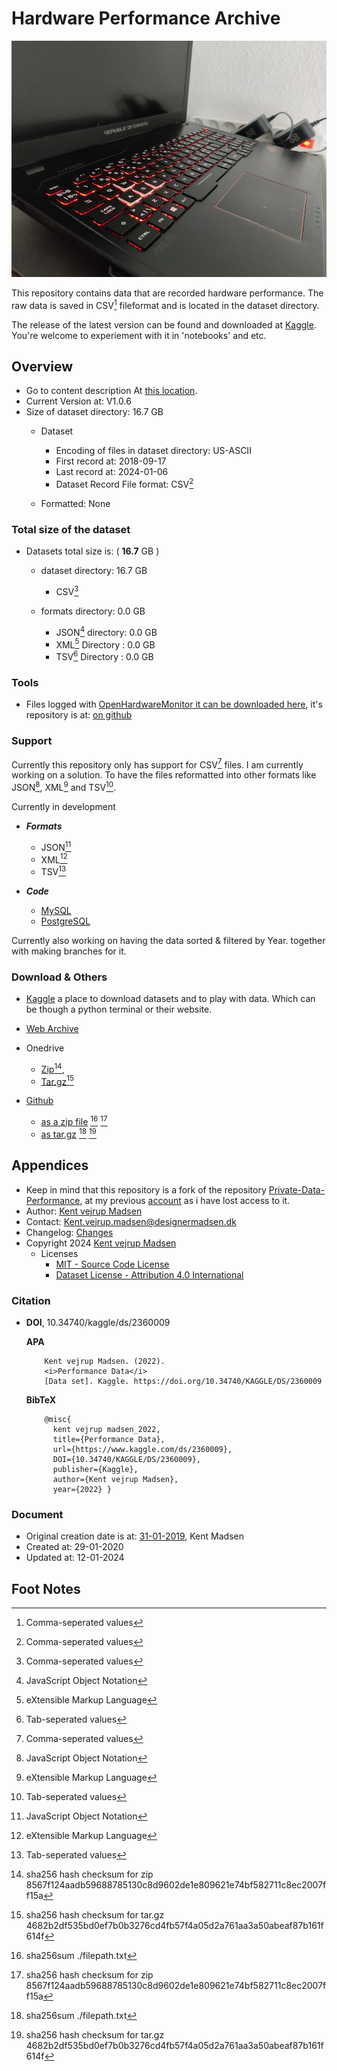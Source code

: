 # Hardware Performance Archive
![Repository cover image for social networks][Cover_Image]

This repository contains data that are recorded hardware performance. The raw data is saved in CSV[^7] 
fileformat and is located in the dataset directory.

The release of the latest version can be found and downloaded at 
[Kaggle][KAGGLE_DATASET_LOCATION]. 
You're welcome to experiement with it in 'notebooks' and etc.


## Overview
* Go to content description At [this location][CONTENT_LOCATION].
* Current Version at: V1.0.6
* Size of dataset directory: 16.7 GB
    * Dataset
        * Encoding of files in dataset directory: US-ASCII
        * First record at: 2018-09-17
        * Last record at: 2024-01-06
        * Dataset Record File format: CSV[^7]

    * Formatted: None


### Total size of the dataset
* Datasets total size is: ( **16.7** GB )
    * dataset directory: 16.7 GB
        * CSV[^7]
        
    * formats directory: 0.0 GB
        * JSON[^4] directory: 0.0 GB
        * XML[^5] Directory : 0.0 GB
        * TSV[^6] Directory : 0.0 GB


### Tools
* Files logged with 
[OpenHardwareMonitor it can be downloaded here][DOWNLOAD_OPENHARDWARE_MONITOR], 
it's repository is at: [on github][OPENHARDWARE_MONITOR_GITHUB]



### Support
Currently this repository only has support for CSV[^7] files. I am currently working on a solution. To have the files reformatted into other formats like JSON[^4], XML[^5] and TSV[^6].

Currently in development
* ***Formats***
    * JSON[^4]
    * XML[^5]
    * TSV[^6]


* ***Code***
    * [MySQL](https://www.mysql.com/)
    * [PostgreSQL](https://www.postgresql.org/)


Currently also working on having the data sorted & filtered by Year. together with making branches for it.

### Download & Others
* [Kaggle][KAGGLE_DATASET_LOCATION] 
a place to download datasets and to play with data. Which can be though a python terminal or their website.
* [Web Archive][WEBARCHIVE_DATASET_LOCATION]

* Onedrive
    * [Zip](https://1drv.ms/u/s!AnVSo6qhoQp5j8RjDo0Z3ozNKr9xXQ?e=H3qbAm)[^2], 
    * [Tar.gz](https://1drv.ms/u/s!AnVSo6qhoQp5j8RkosdL1iV1cWcG2g?e=ReCjNt)[^3]

* [Github]([Github](https://github.com/KentVejrupMadsen/data.performance/releases/tag/release-03-08-2022)) 
    * [as a zip file](https://github.com/KentVejrupMadsen/data.private.performance/archive/refs/tags/release-06-09-2022.zip) [^1] [^2]
    * [as tar.gz](https://github.com/KentVejrupMadsen/data.private.performance/archive/refs/tags/release-06-09-2022.tar.gz) [^1] [^3]


## Appendices
* Keep in mind that this repository is a fork of the repository [Private-Data-Performance][OLD_REPOSITORY], 
at my previous [account][PREVIOUS_ACCOUNT] as i have lost access to it.
* Author: [Kent vejrup Madsen][CURRENT_ACCOUNT]
* Contact: Kent.vejrup.madsen@designermadsen.dk
* Changelog: [Changes][CHANGELOG_LOCATION]
* Copyright 2024 [Kent vejrup Madsen][CURRENT_ACCOUNT]
    * Licenses
        * [MIT - Source Code License][MIT_License]
        * [Dataset License - Attribution 4.0 International][ATT4INT_License]



### Citation
- **DOI**, 10.34740/kaggle/ds/2360009
    
     **APA**

          Kent vejrup Madsen. (2022).
          <i>Performance Data</i>
          [Data set]. Kaggle. https://doi.org/10.34740/KAGGLE/DS/2360009

    **BibTeX**

          @misc{
            kent vejrup madsen_2022,
            title={Performance Data},
            url={https://www.kaggle.com/ds/2360009},
            DOI={10.34740/KAGGLE/DS/2360009},
            publisher={Kaggle},
            author={Kent vejrup Madsen},
            year={2022} }


### Document
* Original creation date is at: [31-01-2019][OLD_REPOSITORY], Kent Madsen
* Created at: 29-01-2020
* Updated at: 12-01-2024


## Foot Notes
[^1]: sha256sum ./filepath.txt

[^2]: sha256 hash checksum for zip 8567f124aadb59688785130c8d9602de1e809621e74bf582711c8ec2007ff15a

[^3]: sha256 hash checksum for tar.gz 4682b2df535bd0ef7b0b3276cd4fb57f4a05d2a761aa3a50abeaf87b161f614f

[^4]: JavaScript Object Notation

[^5]: eXtensible Markup Language

[^6]: Tab-seperated values

[^7]: Comma-seperated values

<!-- Shortcuts -->
[Cover_Image]:docs/resources/3.jpg

[MIT_License]:sourcecode_license.md
[ATT4INT_License]:License.md  

[OLD_REPOSITORY]:https://github.com/KentMadsen/Private-Data-Performance

[KAGGLE_DATASET_LOCATION]: https://www.kaggle.com/datasets/kentvejrupmadsen/dataset-performance
[WEBARCHIVE_DATASET_LOCATION]: https://archive.org/download/data.private.performance-release-06-09-2022

[PREVIOUS_ACCOUNT]:https://github.com/KentMadsen
[CURRENT_ACCOUNT]:https://github.com/KentVejrupMadsen

[CHANGELOG_LOCATION]:docs/changelog.md
[CONTENT_LOCATION]:docs/contents.md

[DOWNLOAD_OPENHARDWARE_MONITOR]:https://openhardwaremonitor.org/downloads/
[OPENHARDWARE_MONITOR_GITHUB]:https://github.com/openhardwaremonitor/openhardwaremonitor